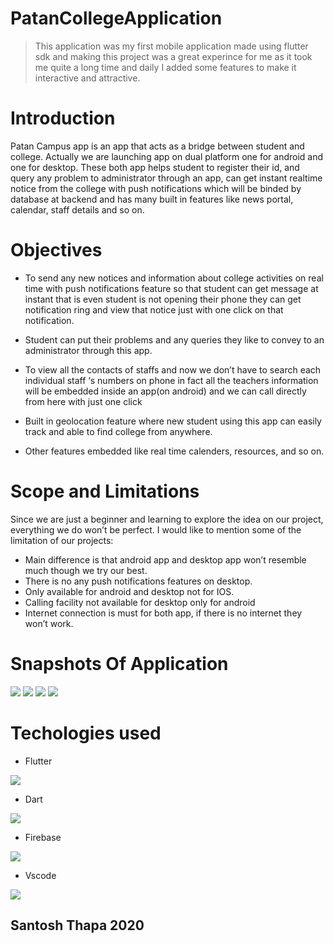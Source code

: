 # PatanCollegeApplication
> This application was my first mobile application made using flutter sdk and making this project was a great experince for me as it took me quite a long time and daily I added some features to make it interactive and attractive.

# Introduction
Patan Campus app is an app that acts as a bridge between student and college. Actually we are launching app on dual platform one for android and one for desktop. These both app helps student to register their id, and query any problem to administrator through an app, can get instant realtime notice from the college with push notifications which will be binded by database  at backend and has many built in features like news portal, calendar, staff details and so on.

# Objectives

* To send any new notices and information about college activities on real time with push notifications feature so that student can get message at instant that is even student is not opening their phone they can get notification ring and view that notice just with one click on that notification.

* Student can put their problems and any queries they like to convey to an administrator  through  this app.

* To view all the contacts of staffs and now we don’t have to search each individual staff ‘s numbers on phone in fact all the teachers information will be embedded inside an app(on android) and we can call directly from here with just one click

* Built in geolocation feature where new student using this app can easily track and able to find college from anywhere.

* Other features embedded like real time calenders, resources, and so on.

# Scope and Limitations
Since we are just a beginner and learning to explore the idea on our project, everything we do won’t be perfect. I would like to mention some of the limitation of our projects:
*	Main difference is that android app and desktop app won’t resemble much though we try our best.
*	There is no any push notifications features on desktop.
*	Only available for android and desktop not for IOS.
*	Calling facility not available for desktop only for android
*	Internet connection is must for both app, if there is no internet they won’t work.



# Snapshots Of Application

<img src="1.png"/>

<img src="2.png"/>

<img src="3.png"/>

<img src="4.png"/>

# Techologies used

* Flutter
<img src="flutter.png"/>

* Dart
<img src="dart.png"/>

* Firebase
<img src="firebase.png"/>

* Vscode
<img src="vscode.png"/>


## Santosh Thapa 2020






